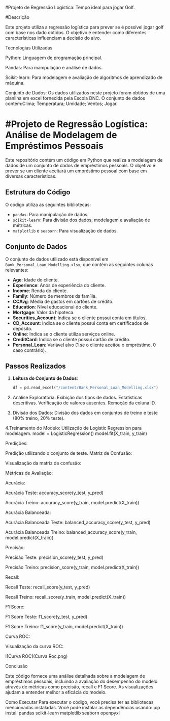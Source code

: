 #Projeto de Regressão Logística: Tempo ideal para jogar Golf.

#Descrição

Este projeto utiliza a regressão logística para prever se é possível jogar golf com base nos dado obtidos. O objetivo é entender como diferentes características influenciam a decisão do alvo.

Tecnologias Utilizadas

Python: Linguagem de programação principal.

Pandas: Para manipulação e análise de dados.

Scikit-learn: Para modelagem e avaliação de algoritmos de aprendizado de máquina.

Conjunto de Dados:
Os dados utilizados neste projeto foram obtidos de uma planilha em excel fornecida pela Escola DNC. O conjunto de dados contém:Clima; Temperatura; Umidade; Ventos; Jogar.


# #Projeto de Regressão Logística: Análise de Modelagem de Empréstimos Pessoais

Este repositório contém um código em Python que realiza a modelagem de dados de um conjunto de dados de empréstimos pessoais. O objetivo é prever se um cliente aceitará um empréstimo pessoal com base em diversas características.

## Estrutura do Código

O código utiliza as seguintes bibliotecas:
- `pandas`: Para manipulação de dados.
- `scikit-learn`: Para divisão dos dados, modelagem e avaliação de métricas.
- `matplotlib` e `seaborn`: Para visualização de dados.

## Conjunto de Dados

O conjunto de dados utilizado está disponível em `Bank_Personal_Loan_Modelling.xlsx`, que contém as seguintes colunas relevantes:

- **Age**: Idade do cliente.
- **Experience**: Anos de experiência do cliente.
- **Income**: Renda do cliente.
- **Family**: Número de membros da família.
- **CCAvg**: Média de gastos em cartões de crédito.
- **Education**: Nível educacional do cliente.
- **Mortgage**: Valor da hipoteca.
- **Securities_Account**: Indica se o cliente possui conta em títulos.
- **CD_Account**: Indica se o cliente possui conta em certificados de depósito.
- **Online**: Indica se o cliente utiliza serviços online.
- **CreditCard**: Indica se o cliente possui cartão de crédito.
- **Personal_Loan**: Variável alvo (1 se o cliente aceitou o empréstimo, 0 caso contrário).

## Passos Realizados

1. **Leitura do Conjunto de Dados**:
   ```python
   df = pd.read_excel("/content/Bank_Personal_Loan_Modelling.xlsx")

2. Análise Exploratória:
  Exibição dos tipos de dados.
  Estatísticas descritivas.
  Verificação de valores ausentes.
  Remoção da coluna ID.

3. Divisão dos Dados:
  Divisão dos dados em conjuntos de treino e teste (80% treino, 20% teste).

4.Treinamento do Modelo:
  Utilização de Logistic Regression para modelagem.
  model = LogisticRegression()
  model.fit(X_train, y_train)

Predições:

Predição utilizando o conjunto de teste.
Matriz de Confusão:

Visualização da matriz de confusão:
<!-- Adicione o link ou imagem correta da matriz de confusão -->
Métricas de Avaliação:

Acurácia:

Acurácia Teste: accuracy_score(y_test, y_pred)

Acurácia Treino: accuracy_score(y_train, model.predict(X_train))

Acurácia Balanceada:

Acurácia Balanceada Teste: balanced_accuracy_score(y_test, y_pred)

Acurácia Balanceada Treino: balanced_accuracy_score(y_train, model.predict(X_train))

Precisão:

Precisão Teste: precision_score(y_test, y_pred)

Precisão Treino: precision_score(y_train, model.predict(X_train))

Recall:

Recall Teste: recall_score(y_test, y_pred)

Recall Treino: recall_score(y_train, model.predict(X_train))

F1 Score:

F1 Score Teste: f1_score(y_test, y_pred)

F1 Score Treino: f1_score(y_train, model.predict(X_train))

Curva ROC:

Visualização da curva ROC:

![Curva ROC](Curva Roc.png)

Conclusão

Este código fornece uma análise detalhada sobre a modelagem de empréstimos pessoais, incluindo a avaliação do desempenho do modelo através de métricas como precisão, recall e F1 Score. As visualizações ajudam a entender melhor a eficácia do modelo.

Como Executar
Para executar o código, você precisa ter as bibliotecas mencionadas instaladas. Você pode instalar as dependências usando:
  pip install pandas scikit-learn matplotlib seaborn openpyxl
